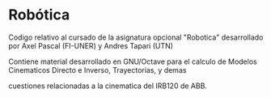 # Robótica

Codigo relativo al cursado de la asignatura opcional "Robotica" desarrollado por Axel Pascal (FI-UNER) y Andres Tapari (UTN)

Contiene material desarrollado en GNU/Octave para el calculo de Modelos Cinematicos Directo e Inverso, Trayectorias, y demas

cuestiones relacionadas a la cinematica del IRB120 de ABB.
